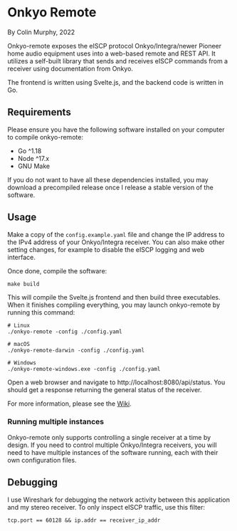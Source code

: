 # Onkyo Remote

By Colin Murphy, 2022

Onkyo-remote exposes the eISCP protocol Onkyo/Integra/newer Pioneer home audio
equipment uses into a web-based remote and REST API. It utilizes a self-built
library that sends and receives eISCP commands from a receiver using
documentation from Onkyo. 

The frontend is written using Svelte.js, and the backend code is written in Go.

## Requirements

Please ensure you have the following software installed on your computer to
compile onkyo-remote:

* Go ^1.18
* Node ^17.x
* GNU Make

If you do not want to have all these dependencies installed, you may download
a precompiled release once I release a stable version of the software.

## Usage

Make a copy of the `config.example.yaml` file and change the IP address to
the IPv4 address of your Onkyo/Integra receiver. You can also make other
setting changes, for example to disable the eISCP logging and web interface. 

Once done, compile the software:

    make build

This will compile the Svelte.js frontend and then build three executables. When
it finishes compiling everything, you may launch onkyo-remote by running
this command:

    # Linux
    ./onkyo-remote -config ./config.yaml

    # macOS
    ./onkyo-remote-darwin -config ./config.yaml

    # Windows
    ./onkyo-remote-windows.exe -config ./config.yaml

Open a web browser and navigate to http://localhost:8080/api/status. You should
get a response returning the general status of the receiver.

For more information, please see the [Wiki][0].

### Running multiple instances

Onkyo-remote only supports controlling a single receiver at a time by design.
If you need to control multiple Onkyo/Integra receivers, you will need to have
multiple instances of the software running, each with their own configuration
files.

## Debugging

I use Wireshark for debugging the network activity between this application
and my stereo receiver. To only inspect eISCP traffic, use this filter:

    tcp.port == 60128 && ip.addr == receiver_ip_addr

[0]: https://github.com/colinmurphy1/onkyo-remote/wiki
